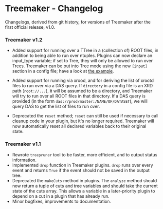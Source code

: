 # Treemaker - Changelog

Changelogs, derived from git history, for versions of Treemaker after
the first official release, v1.0.

### Treemaker v1.2

* Added support for running over a TTree in a (collection of) ROOT files,
in addition to being able to run over ntuples. Plugins can now declare
an input_type variable; if set to Tree, they will only be allowed to run
over Trees. Treemaker can be put into Tree mode using the new ```[input]```
section in a config file; have a look at [the example](https://github.com/TC01/Treemaker/blob/master/Treemaker/data/example_tree.cfg).

* Added support for running via xrood, and for deriving the list of xrootd
files to run over via a DAS query. If ```directory``` in a config file is
an XRD path (```root://...```), it will be assumed to be a directory, and
Treemaker will try to run over all ROOT files in that directory. If a DAS
query is provided (in the form ```das://prod/master:/NAME/OF/DATASET```),
we will query DAS to get the list of files to run over.

* Deprecated the ```reset``` method; ```reset``` can still be used if
necessary to call cleanup code in your plugin, but it's no longer required.
Treemaker will now automatically reset all declared variables back to their
original state.

### Treemaker v1.1

* Rewrote ```treepruner``` tool to be faster, more efficient, and to output
status information.
* Implemented ```drop``` function in Treemaker plugins. ```drop``` runs over
every event and returns ```True``` if the event should not be saved in the
output tree.
* Deprecated the ```makeCuts``` method in plugins. The ```analyze``` method
should now return a tuple of cuts and tree variables and should take the
current state of the cuts array. This allows a variable in a later-priority
plugin to depend on a cut in a plugin that has already run.
* Minor bugfixes, improvements to documentation.
